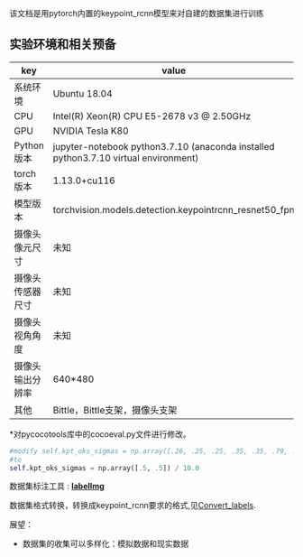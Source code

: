 该文档是用pytorch内置的keypoint_rcnn模型来对自建的数据集进行训练

## 实验环境和相关预备
|key|value|
|----------|----------|
|系统环境|Ubuntu 18.04|
|CPU|Intel(R) Xeon(R) CPU E5-2678 v3 @ 2.50GHz|
|GPU|NVIDIA Tesla K80|
|Python版本|jupyter-notebook python3.7.10 (anaconda installed python3.7.10 virtual environment)|
|torch版本|1.13.0+cu116|
|模型版本|torchvision.models.detection.keypointrcnn_resnet50_fpn|
|摄像头像元尺寸|未知|
|摄像头传感器尺寸|未知|
|摄像头视角角度|未知|
|摄像头输出分辨率|640*480|
|其他|Bittle，Bittle支架，摄像头支架|

*对pycocotools库中的cocoeval.py文件进行修改。
```python
#modify self.kpt_oks_sigmas = np.array([.26, .25, .25, .35, .35, .79, .79, .72, .72, .62,.62, 1.07, 1.07, .87, .87, .89, .89])/10.0
#to
self.kpt_oks_sigmas = np.array([.5, .5]) / 10.0
```

数据集标注工具 : [**labelImg**](https://github.com/heartexlabs/labelImg)

数据集格式转换，转换成keypoint_rcnn要求的格式,见[Convert_labels](./Convert_labels.ipynb).

展望：
* 数据集的收集可以多样化：模拟数据和现实数据